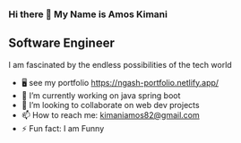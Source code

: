 ### Hi there 👋 My Name is Amos Kimani

<h2>Software Engineer</h2>


<p>I am fascinated by the endless possibilities of the tech world<p>

- 🖥️ see my portfolio https://ngash-portfolio.netlify.app/
- 🔭 I’m currently working on java spring boot
- 👯 I’m looking to collaborate on web dev projects
- 📫 How to reach me: kimaniamos82@gmail.com
- ⚡ Fun fact: I am Funny

